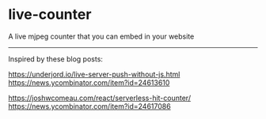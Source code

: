 # live-counter
A live mjpeg counter that you can embed in your website

---

Inspired by these blog posts: 

https://underjord.io/live-server-push-without-js.html
https://news.ycombinator.com/item?id=24613610

https://joshwcomeau.com/react/serverless-hit-counter/
https://news.ycombinator.com/item?id=24617086
